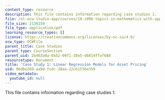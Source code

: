 ```yaml
---
content_type: resource
description: This file contains information regarding case studies 1.
file: /ol-ocw-studio-app/courses/18-s096-topics-in-mathematics-with-applications-in-finance-fall-2013/0bdbe269aa9dfcdc38aa22cb1536e359_MIT18_S096F13_CaseStudy1.pdf
file_size: 2136150
file_type: application/pdf
learning_resource_types: []
license: https://creativecommons.org/licenses/by-nc-sa/4.0/
ocw_type: OCWFile
parent_title: Case Studies
parent_type: CourseSection
parent_uid: 2b463a8a-0a52-09f1-38e5-d6814ffaf688
resourcetype: Document
title: 'Case Study 1: Linear Regression Models for Asset Pricing'
uid: 0bdbe269-aa9d-fcdc-38aa-22cb1536e359
video_metadata:
  youtube_id: null
---
```

This file contains information regarding case studies 1.